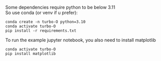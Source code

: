 Some dependencies require  python to be below 3.11  
So use conda (or venv if u prefer):
```
conda create -n turbo-O python=3.10
conda activate turbo-O
pip install -r requirements.txt
```

To run the example jupyter notebook, you also need to install matplotlib  

```
conda activate turbo-O
pip install matplotlib
```